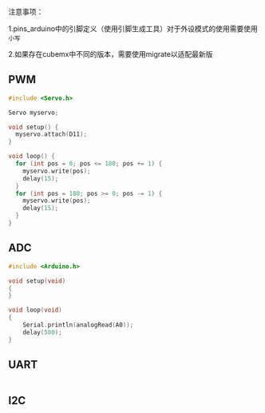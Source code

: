 注意事项：

1.pins_arduino中的引脚定义（使用引脚生成工具）对于外设模式的使用需要使用`小写`

2.如果存在cubemx中不同的版本，需要使用migrate以适配最新版

## PWM

```cpp
#include <Servo.h>

Servo myservo;

void setup() {
  myservo.attach(D11);
}

void loop() {
  for (int pos = 0; pos <= 180; pos += 1) {
    myservo.write(pos);
    delay(15);
  }
  for (int pos = 180; pos >= 0; pos -= 1) {
    myservo.write(pos);
    delay(15);
  }
}
```

## ADC

```cpp
#include <Arduino.h>

void setup(void)
{
}

void loop(void)
{
    Serial.println(analogRead(A0));
    delay(500);
}
```

## UART

```
```

## I2C

```
```

